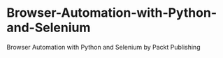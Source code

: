 


# Browser-Automation-with-Python-and-Selenium
Browser Automation with Python and Selenium by Packt Publishing
